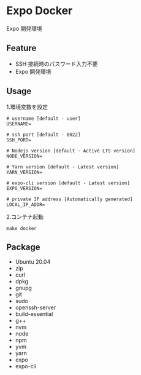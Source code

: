 # Expo Docker

Expo 開発環境

## Feature

- SSH 接続時のパスワード入力不要
- Expo 開発環境

## Usage



1.環境変数を設定

```
# username [default - user]
USERNAME=

# ssh port [default - 8022]
SSH_PORT=

# Nodejs version [default - Active LTS version]
NODE_VERSION=

# Yarn version [default - Latest version]
YARN_VERSION=

# expo-cli version [default - Latest version]
EXPO_VERSION=

# private IP address [Automatically generated]
LOCAL_IP_ADDR=
```

2.コンテナ起動 

```
make docker
```

## Package
- Ubuntu 20.04
- zip
- curl
- dpkg
- gnupg
- git
- sudo
- openssh-server
- build-essential
- g++
- nvm
- node
- npm
- yvm
- yarn
- expo
- expo-cli